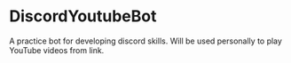 # DiscordYoutubeBot
A practice bot for developing discord skills. Will be used personally to play YouTube videos from link.
